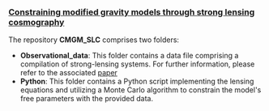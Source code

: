 ### [Constraining modified gravity models through strong lensing cosmography](https://arxiv.org/pdf/2403.09910)

The repository **CMGM_SLC** comprises two folders:

- **Observational_data**: This folder contains a data file comprising a compilation of strong-lensing systems. For further information, please refer to the associated [paper](https://academic.oup.com/mnras/article/498/4/6013/5904771)
- **Python**: This folder contains a Python script implementing the lensing equations and utilizing a Monte Carlo algorithm to constrain the model's free parameters with the provided data.